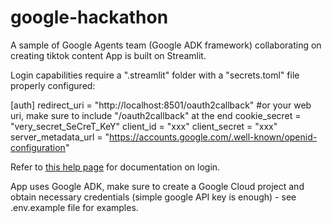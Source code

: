 # google-hackathon
A sample of Google Agents team (Google ADK framework) collaborating on creating tiktok content
App is built on Streamlit.

Login capabilities require a ".streamlit" folder with a "secrets.toml" file properly configured:

[auth]
redirect_uri = "http://localhost:8501/oauth2callback" #or your web uri, make sure to include "/oauth2callback" at the end
cookie_secret = "very_secret_SeCreT_KeY"
client_id = "xxx"
client_secret = "xxx"
server_metadata_url = "https://accounts.google.com/.well-known/openid-configuration"

Refer to [this help page](https://docs.streamlit.io/develop/api-reference/user/st.login) for documentation on login.

App uses Google ADK, make sure to create a Google Cloud project and obtain necessary credentials (simple google API key is enough) - see .env.example file for examples.